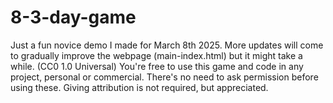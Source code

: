 # 8-3-day-game

Just a fun novice demo I made for March 8th 2025. More updates will come to gradually improve the webpage (main-index.html) but it might take a while.
(CC0 1.0 Universal) You're free to use this game and code in any project, personal or commercial. 
There's no need to ask permission before using these. Giving attribution is not required, but appreciated.
